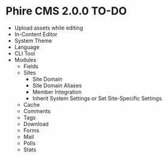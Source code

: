 Phire CMS 2.0.0 TO-DO
=====================

- Upload assets while editing
- In-Content Editor
- System Theme
- Language
- CLI Tool
- Modules
    + Fields
    + Sites
        - Site Domain
        - Site Domain Aliases
        - Member Integration
        - Inherit System Settings or Set Site-Specific Settings
    + Cache
    + Comments
    + Tags
    + Download
    + Forms
    + Mail
    + Polls
    + Stats
